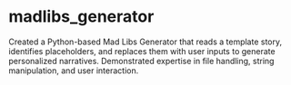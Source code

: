 # madlibs_generator
Created a Python-based Mad Libs Generator that reads a template story, identifies placeholders, and replaces them with user inputs to generate personalized narratives. Demonstrated expertise in file handling, string manipulation, and user interaction.
